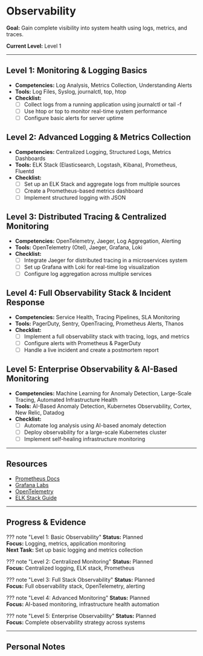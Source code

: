 # Observability

**Goal:** Gain complete visibility into system health using logs, metrics, and traces.

**Current Level:** Level 1

---

## Level 1: Monitoring & Logging Basics
- **Competencies:** Log Analysis, Metrics Collection, Understanding Alerts
- **Tools:** Log Files, Syslog, journalctl, top, htop
- **Checklist:**
  - [ ] Collect logs from a running application using journalctl or tail -f
  - [ ] Use htop or top to monitor real-time system performance
  - [ ] Configure basic alerts for server uptime

## Level 2: Advanced Logging & Metrics Collection
- **Competencies:** Centralized Logging, Structured Logs, Metrics Dashboards
- **Tools:** ELK Stack (Elasticsearch, Logstash, Kibana), Prometheus, Fluentd
- **Checklist:**
  - [ ] Set up an ELK Stack and aggregate logs from multiple sources
  - [ ] Create a Prometheus-based metrics dashboard
  - [ ] Implement structured logging with JSON

## Level 3: Distributed Tracing & Centralized Monitoring
- **Competencies:** OpenTelemetry, Jaeger, Log Aggregation, Alerting
- **Tools:** OpenTelemetry (Otel), Jaeger, Grafana, Loki
- **Checklist:**
  - [ ] Integrate Jaeger for distributed tracing in a microservices system
  - [ ] Set up Grafana with Loki for real-time log visualization
  - [ ] Configure log aggregation across multiple services

## Level 4: Full Observability Stack & Incident Response
- **Competencies:** Service Health, Tracing Pipelines, SLA Monitoring
- **Tools:** PagerDuty, Sentry, OpenTracing, Prometheus Alerts, Thanos
- **Checklist:**
  - [ ] Implement a full observability stack with tracing, logs, and metrics
  - [ ] Configure alerts with Prometheus & PagerDuty
  - [ ] Handle a live incident and create a postmortem report

## Level 5: Enterprise Observability & AI-Based Monitoring
- **Competencies:** Machine Learning for Anomaly Detection, Large-Scale Tracing, Automated Infrastructure Health
- **Tools:** AI-Based Anomaly Detection, Kubernetes Observability, Cortex, New Relic, Datadog
- **Checklist:**
  - [ ] Automate log analysis using AI-based anomaly detection
  - [ ] Deploy observability for a large-scale Kubernetes cluster
  - [ ] Implement self-healing infrastructure monitoring

---

## Resources
- [Prometheus Docs](https://prometheus.io/docs/)
- [Grafana Labs](https://grafana.com/)
- [OpenTelemetry](https://opentelemetry.io/)
- [ELK Stack Guide](https://www.elastic.co/what-is/elk-stack)

---

## Progress & Evidence

??? note "Level 1: Basic Observability"
    **Status:** Planned  
    **Focus:** Logging, metrics, application monitoring  
    **Next Task:** Set up basic logging and metrics collection

??? note "Level 2: Centralized Monitoring"
    **Status:** Planned  
    **Focus:** Centralized logging, ELK stack, Prometheus

??? note "Level 3: Full Stack Observability"
    **Status:** Planned  
    **Focus:** Full observability stack, OpenTelemetry, alerting

??? note "Level 4: Advanced Monitoring"
    **Status:** Planned  
    **Focus:** AI-based monitoring, infrastructure health automation

??? note "Level 5: Enterprise Observability"
    **Status:** Planned  
    **Focus:** Complete observability strategy across systems

---

## Personal Notes
